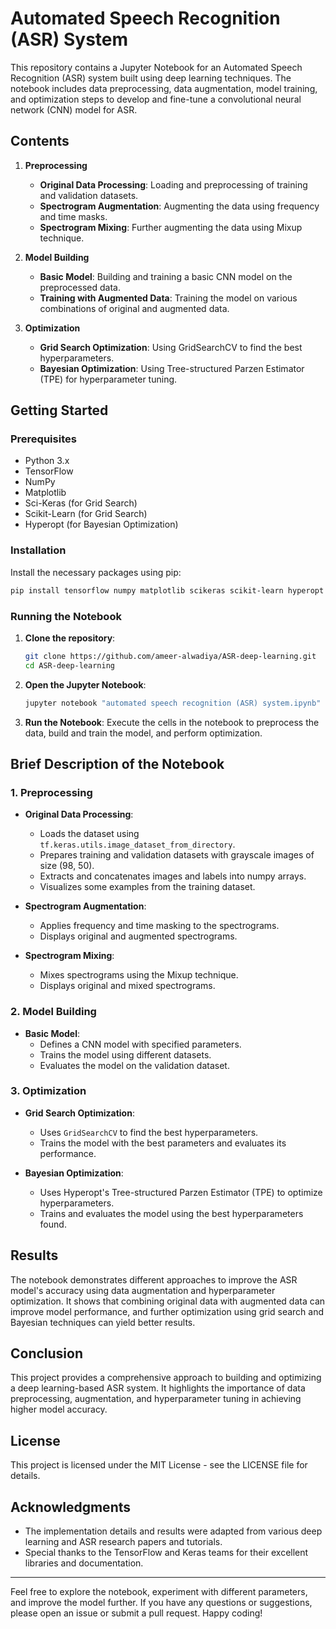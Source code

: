 # Automated Speech Recognition (ASR) System

This repository contains a Jupyter Notebook for an Automated Speech Recognition (ASR) system built using deep learning techniques. The notebook includes data preprocessing, data augmentation, model training, and optimization steps to develop and fine-tune a convolutional neural network (CNN) model for ASR.

## Contents

1. **Preprocessing**
    - **Original Data Processing**: Loading and preprocessing of training and validation datasets.
    - **Spectrogram Augmentation**: Augmenting the data using frequency and time masks.
    - **Spectrogram Mixing**: Further augmenting the data using Mixup technique.

2. **Model Building**
    - **Basic Model**: Building and training a basic CNN model on the preprocessed data.
    - **Training with Augmented Data**: Training the model on various combinations of original and augmented data.

3. **Optimization**
    - **Grid Search Optimization**: Using GridSearchCV to find the best hyperparameters.
    - **Bayesian Optimization**: Using Tree-structured Parzen Estimator (TPE) for hyperparameter tuning.

## Getting Started

### Prerequisites

- Python 3.x
- TensorFlow
- NumPy
- Matplotlib
- Sci-Keras (for Grid Search)
- Scikit-Learn (for Grid Search)
- Hyperopt (for Bayesian Optimization)

### Installation

Install the necessary packages using pip:

```bash
pip install tensorflow numpy matplotlib scikeras scikit-learn hyperopt
```

### Running the Notebook

1. **Clone the repository**:

    ```bash
    git clone https://github.com/ameer-alwadiya/ASR-deep-learning.git
    cd ASR-deep-learning
    ```

2. **Open the Jupyter Notebook**:

    ```bash
    jupyter notebook "automated speech recognition (ASR) system.ipynb"
    ```

3. **Run the Notebook**: Execute the cells in the notebook to preprocess the data, build and train the model, and perform optimization.

## Brief Description of the Notebook

### 1. Preprocessing

- **Original Data Processing**: 
  - Loads the dataset using `tf.keras.utils.image_dataset_from_directory`.
  - Prepares training and validation datasets with grayscale images of size (98, 50).
  - Extracts and concatenates images and labels into numpy arrays.
  - Visualizes some examples from the training dataset.

- **Spectrogram Augmentation**:
  - Applies frequency and time masking to the spectrograms.
  - Displays original and augmented spectrograms.
  
- **Spectrogram Mixing**:
  - Mixes spectrograms using the Mixup technique.
  - Displays original and mixed spectrograms.

### 2. Model Building

- **Basic Model**: 
  - Defines a CNN model with specified parameters.
  - Trains the model using different datasets.
  - Evaluates the model on the validation dataset.

### 3. Optimization

- **Grid Search Optimization**:
  - Uses `GridSearchCV` to find the best hyperparameters.
  - Trains the model with the best parameters and evaluates its performance.

- **Bayesian Optimization**:
  - Uses Hyperopt's Tree-structured Parzen Estimator (TPE) to optimize hyperparameters.
  - Trains and evaluates the model using the best hyperparameters found.

## Results

The notebook demonstrates different approaches to improve the ASR model's accuracy using data augmentation and hyperparameter optimization. It shows that combining original data with augmented data can improve model performance, and further optimization using grid search and Bayesian techniques can yield better results.

## Conclusion

This project provides a comprehensive approach to building and optimizing a deep learning-based ASR system. It highlights the importance of data preprocessing, augmentation, and hyperparameter tuning in achieving higher model accuracy.

## License

This project is licensed under the MIT License - see the LICENSE file for details.

## Acknowledgments

- The implementation details and results were adapted from various deep learning and ASR research papers and tutorials.
- Special thanks to the TensorFlow and Keras teams for their excellent libraries and documentation.

---

Feel free to explore the notebook, experiment with different parameters, and improve the model further. If you have any questions or suggestions, please open an issue or submit a pull request. Happy coding!

